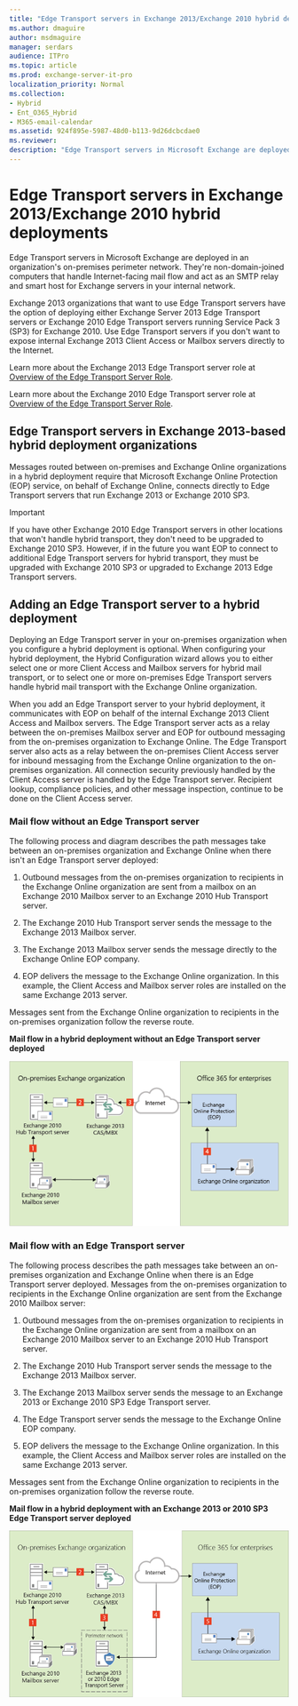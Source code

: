 ```yaml
---
title: "Edge Transport servers in Exchange 2013/Exchange 2010 hybrid deployments"
ms.author: dmaguire
author: msdmaguire
manager: serdars
audience: ITPro
ms.topic: article
ms.prod: exchange-server-it-pro
localization_priority: Normal
ms.collection:
- Hybrid
- Ent_O365_Hybrid
- M365-email-calendar
ms.assetid: 924f895e-5987-48d0-b113-9d26dcbcdae0
ms.reviewer:
description: "Edge Transport servers in Microsoft Exchange are deployed in an organization's on-premises perimeter network. They're non-domain-joined computers that handle Internet-facing mail flow and act as an SMTP relay and smart host for Exchange servers in your internal network."
---
```


# Edge Transport servers in Exchange 2013/Exchange 2010 hybrid deployments

Edge Transport servers in Microsoft Exchange are deployed in an organization's on-premises perimeter network. They're non-domain-joined computers that handle Internet-facing mail flow and act as an SMTP relay and smart host for Exchange servers in your internal network.

Exchange 2013 organizations that want to use Edge Transport servers have the option of deploying either Exchange Server 2013 Edge Transport servers or Exchange 2010 Edge Transport servers running Service Pack 3 (SP3) for Exchange 2010. Use Edge Transport servers if you don't want to expose internal Exchange 2013 Client Access or Mailbox servers directly to the Internet.

Learn more about the Exchange 2013 Edge Transport server role at [Overview of the Edge Transport Server Role](https://technet.microsoft.com/library/cfff9f59-afac-447c-8297-afcebe49a52d.aspx).

Learn more about the Exchange 2010 Edge Transport server role at [Overview of the Edge Transport Server Role](https://go.microsoft.com/fwlink/p/?linkid=183473).

## Edge Transport servers in Exchange 2013-based hybrid deployment organizations

Messages routed between on-premises and Exchange Online organizations in a hybrid deployment require that Microsoft Exchange Online Protection (EOP) service, on behalf of Exchange Online, connects directly to Edge Transport servers that run Exchange 2013 or Exchange 2010 SP3.

> [!IMPORTANT]
> If you have other Exchange 2010 Edge Transport servers in other locations that won't handle hybrid transport, they don't need to be upgraded to Exchange 2010 SP3. However, if in the future you want EOP to connect to additional Edge Transport servers for hybrid transport, they must be upgraded with Exchange 2010 SP3 or upgraded to Exchange 2013 Edge Transport servers.

## Adding an Edge Transport server to a hybrid deployment

Deploying an Edge Transport server in your on-premises organization when you configure a hybrid deployment is optional. When configuring your hybrid deployment, the Hybrid Configuration wizard allows you to either select one or more Client Access and Mailbox servers for hybrid mail transport, or to select one or more on-premises Edge Transport servers handle hybrid mail transport with the Exchange Online organization.

When you add an Edge Transport server to your hybrid deployment, it communicates with EOP on behalf of the internal Exchange 2013 Client Access and Mailbox servers. The Edge Transport server acts as a relay between the on-premises Mailbox server and EOP for outbound messaging from the on-premises organization to Exchange Online. The Edge Transport server also acts as a relay between the on-premises Client Access server for inbound messaging from the Exchange Online organization to the on-premises organization. All connection security previously handled by the Client Access server is handled by the Edge Transport server. Recipient lookup, compliance policies, and other message inspection, continue to be done on the Client Access server.

### Mail flow without an Edge Transport server

The following process and diagram describes the path messages take between an on-premises organization and Exchange Online when there isn't an Edge Transport server deployed:

1. Outbound messages from the on-premises organization to recipients in the Exchange Online organization are sent from a mailbox on an Exchange 2010 Mailbox server to an Exchange 2010 Hub Transport server.

2. The Exchange 2010 Hub Transport server sends the message to the Exchange 2013 Mailbox server.

3. The Exchange 2013 Mailbox server sends the message directly to the Exchange Online EOP company.

4. EOP delivers the message to the Exchange Online organization. In this example, the Client Access and Mailbox server roles are installed on the same Exchange 2013 server.

Messages sent from the Exchange Online organization to recipients in the on-premises organization follow the reverse route.

 **Mail flow in a hybrid deployment without an Edge Transport server deployed**

![On-premises without Edge Transport server](../media/ITPro_Hybrid_2010-2013_OnPrem-NoEdge.png)

### Mail flow with an Edge Transport server

The following process describes the path messages take between an on-premises organization and Exchange Online when there is an Edge Transport server deployed. Messages from the on-premises organization to recipients in the Exchange Online organization are sent from the Exchange 2010 Mailbox server:

1. Outbound messages from the on-premises organization to recipients in the Exchange Online organization are sent from a mailbox on an Exchange 2010 Mailbox server to an Exchange 2010 Hub Transport server.

2. The Exchange 2010 Hub Transport server sends the message to the Exchange 2013 Mailbox server.

3. The Exchange 2013 Mailbox server sends the message to an Exchange 2013 or Exchange 2010 SP3 Edge Transport server.

4. The Edge Transport server sends the message to the Exchange Online EOP company.

5. EOP delivers the message to the Exchange Online organization. In this example, the Client Access and Mailbox server roles are installed on the same Exchange 2013 server.

Messages sent from the Exchange Online organization to recipients in the on-premises organization follow the reverse route.

 **Mail flow in a hybrid deployment with an Exchange 2013 or 2010 SP3 Edge Transport server deployed**

![On-premises with Edge Transport server](../media/ITPro_Hybrid_2010-2013_OnPrem-Edge.png)
